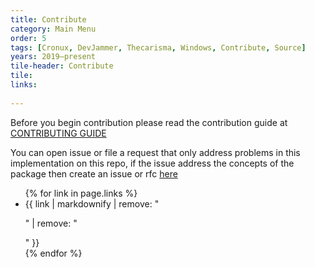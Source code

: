 ```yaml
---
title: Contribute
category: Main Menu
order: 5
tags: [Cronux, DevJammer, Thecarisma, Windows, Contribute, Source]
years: 2019–present
tile-header: Contribute
tile: 
links:
  
---
```


Before you begin contribution please read the contribution guide at [CONTRIBUTING GUIDE](https://keyvaluedb.github.io/contributing.html)

You can open issue or file a request that only address problems in this implementation on this repo, if the issue address the concepts of the package then create an issue or rfc [here](https://github.com/keyvaluedb/key-value-db/)

<ul>
{% for link in page.links %}
  <li>{{ link | markdownify | remove: "<p>" | remove: "</p>" }}</li>
{% endfor %}
</ul>
